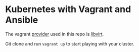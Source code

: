 # Kubernetes with Vagrant and Ansible

The vagrant [provider](https://github.com/vagrant-libvirt/vagrant-libvirt) used in this repo is [libvirt](https://github.com/vagrant-libvirt/vagrant-libvirt).

Git clone and run `vagrant up` to start playing with your cluster.


